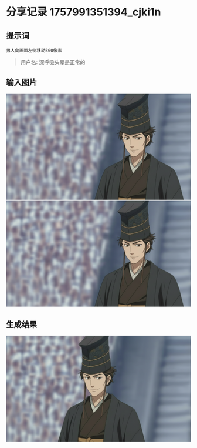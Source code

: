 # 分享记录 1757991351394_cjki1n

## 提示词

```
男人向画面左侧移动300像素
```

> 用户名: 深呼吸头晕是正常的

## 输入图片

![](./inputs/scene.png)
![](./inputs/character_0.png)

## 生成结果

![](./outputs/result_part_1.png)
